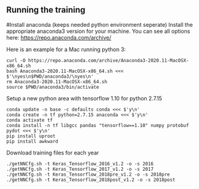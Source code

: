 ## Running the training

#Install anaconda (keeps needed python environment seperate)
Install the appropriate anaconda3 version for your machine.
You can see all options here: https://repo.anaconda.com/archive/

Here is an example for a Mac running python 3:
```
curl -O https://repo.anaconda.com/archive/Anaconda3-2020.11-MacOSX-x86_64.sh
bash Anaconda3-2020.11-MacOSX-x86_64.sh <<< $'\nyes\n$PWD/anaconda3/\nyes\n'
rm Anaconda3-2020.11-MacOSX-x86_64.sh
source $PWD/anaconda3/bin/activate
```

Setup a new python area with tensorflow 1.10 for python 2.7.15 
```
conda update -n base -c defaults conda <<< $'y\n'
conda create -n tf python=2.7.15 anaconda <<< $'y\n'
conda activate tf
conda install -n tf libgcc pandas "tensorflow==1.10" numpy protobuf pydot <<< $'y\n'
pip install uproot
pip install awkward
```

Download training files for each year
```
./getNNCfg.sh -t Keras_Tensorflow_2016_v1.2 -o -s 2016
./getNNCfg.sh -t Keras_Tensorflow_2017_v1.2 -o -s 2017
./getNNCfg.sh -t Keras_Tensorflow_2018pre_v1.2 -o -s 2018pre
./getNNCfg.sh -t Keras_Tensorflow_2018post_v1.2 -o -s 2018post
```

